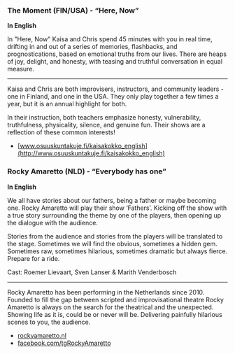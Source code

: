 ### The Moment (FIN/USA) - “Here, Now”

**In English**

In "Here, Now" Kaisa and Chris spend 45 minutes with you in
real time, drifting in and out of a series of memories, flashbacks,
and prognostications, based on emotional truths from our lives.
There are heaps of joy, delight, and honesty, with teasing and
truthful conversation in equal measure.

---

Kaisa and Chris are both improvisers, instructors, and community leaders - one
in Finland, and one in the USA. They only play together a few times a year, but
it is an annual highlight for both.

In their instruction, both teachers emphasize honesty, vulnerability, truthfulness,
physicality, silence, and genuine fun. Their shows are a reflection of these common interests!

- [www.osuuskuntakuje.fi/kaisakokko_english](http://www.osuuskuntakuje.fi/kaisakokko_english)

### Rocky Amaretto (NLD) - “Everybody has one”

**In English**

We all have stories about our fathers, being a father or maybe becoming one.
Rocky Amaretto will play their show ‘Fathers’. Kicking off the show with a true
story surrounding the theme by one of the players,  then opening up the
dialogue with the audience.

Stories from the audience and stories from the players will be translated to the stage.
Sometimes we will find the obvious, sometimes a hidden gem. Sometimes raw,
sometimes hilarious, sometimes dramatic but always fierce. Prepare for a ride.

Cast: Roemer Lievaart, Sven Lanser & Marith Venderbosch

---

Rocky Amaretto has been performing in the Netherlands since 2010. Founded to
fill the gap between scripted and improvisational theatre Rocky Amaretto is
always on the search for the theatrical and the unexpected. Showing life as it
is, could be or never will be. Delivering painfully hilarious scenes to you,
the audience. 

- [rockyamaretto.nl](http://www.rockyamaretto.nl)
- [facebook.com/tgRockyAmaretto](https://www.facebook.com/tgRockyAmaretto)
